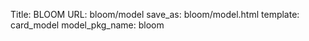 Title: BLOOM
URL: bloom/model
save_as: bloom/model.html
template: card_model
model_pkg_name: bloom

